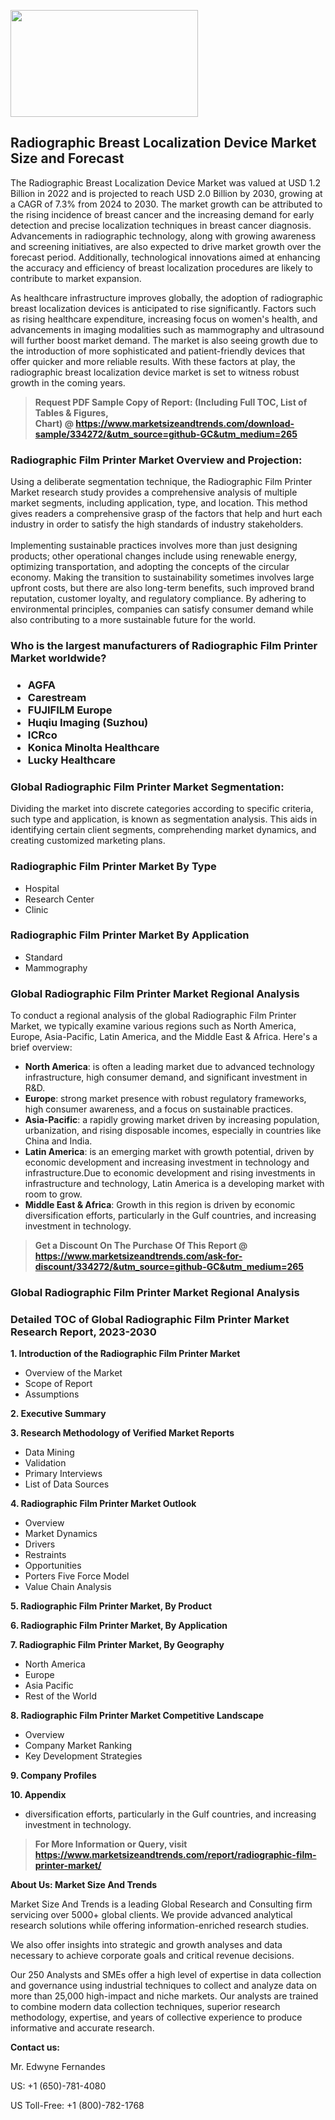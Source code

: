 <p><img class="alignnone size-medium wp-image-20088" src="https://ffe5etoiles.com/wp-content/uploads/2024/12/MST1-300x171.png" alt="" width="300" height="171" /></p><h2>Radiographic Breast Localization Device Market Size and Forecast</h2><p>The Radiographic Breast Localization Device Market was valued at USD 1.2 Billion in 2022 and is projected to reach USD 2.0 Billion by 2030, growing at a CAGR of 7.3% from 2024 to 2030. The market growth can be attributed to the rising incidence of breast cancer and the increasing demand for early detection and precise localization techniques in breast cancer diagnosis. Advancements in radiographic technology, along with growing awareness and screening initiatives, are also expected to drive market growth over the forecast period. Additionally, technological innovations aimed at enhancing the accuracy and efficiency of breast localization procedures are likely to contribute to market expansion.</p><p>As healthcare infrastructure improves globally, the adoption of radiographic breast localization devices is anticipated to rise significantly. Factors such as rising healthcare expenditure, increasing focus on women's health, and advancements in imaging modalities such as mammography and ultrasound will further boost market demand. The market is also seeing growth due to the introduction of more sophisticated and patient-friendly devices that offer quicker and more reliable results. With these factors at play, the radiographic breast localization device market is set to witness robust growth in the coming years.</p></p><blockquote id="" class=""><strong>Request PDF Sample Copy of Report: (Including Full TOC, List of Tables &amp; Figures, Chart)&nbsp;@&nbsp;<strong><a href="https://www.marketsizeandtrends.com/download-sample/334272/&utm_source=github-GC&utm_medium=265" target="_blank">https://www.marketsizeandtrends.com/download-sample/334272/&utm_source=github-GC&utm_medium=265</a></strong></strong></blockquote><h3 id="" class="">Radiographic Film Printer Market&nbsp;Overview and Projection:</h3><p id="" class="">Using a deliberate segmentation technique, the Radiographic Film Printer Market research study provides a comprehensive analysis of multiple market segments, including application, type, and location. This method gives readers a comprehensive grasp of the factors that help and hurt each industry in order to satisfy the high standards of industry stakeholders. <br /> <br />Implementing sustainable practices involves more than just designing products; other operational changes include using renewable energy, optimizing transportation, and adopting the concepts of the circular economy. Making the transition to sustainability sometimes involves large upfront costs, but there are also long-term benefits, such improved brand reputation, customer loyalty, and regulatory compliance. By adhering to environmental principles, companies can satisfy consumer demand while also contributing to a more sustainable future for the world.</p><h3 id="" class="">Who is the largest manufacturers of&nbsp;Radiographic Film Printer Market worldwide?</h3><h3 class=""><p><ul><li>AGFA </li><li> Carestream </li><li> FUJIFILM Europe </li><li> Huqiu Imaging (Suzhou) </li><li> ICRco </li><li> Konica Minolta Healthcare </li><li> Lucky Healthcare</li></ul></p></h3><h3 id="" class="">Global&nbsp;Radiographic Film Printer Market Segmentation:</h3><p id="" class="">Dividing the market into discrete categories according to specific criteria, such type and application, is known as segmentation analysis. This aids in identifying certain client segments, comprehending market dynamics, and creating customized marketing plans.</p><h3 id="" class="">Radiographic Film Printer Market&nbsp;By Type</h3><p><p><ul><li>Hospital</li><li> Research Center</li><li> Clinic</p></li></ul></p></p><h3 id="" class="">Radiographic Film Printer Market&nbsp;By Application</h3><p class=""><p><ul><li>Standard</li><li> Mammography</li></ul></p></p><h3 id="" class="">Global Radiographic Film Printer Market Regional Analysis</h3><p id="" class="">To conduct a regional analysis of the global Radiographic Film Printer Market, we typically examine various regions such as North America, Europe, Asia-Pacific, Latin America, and the Middle East &amp; Africa. Here's a brief overview:</p><ul><li><strong>North America</strong>: is often a leading market due to advanced technology infrastructure, high consumer demand, and significant investment in R&amp;D.</li><li><strong>Europe</strong>: strong market presence with robust regulatory frameworks, high consumer awareness, and a focus on sustainable practices.</li><li><strong>Asia-Pacific</strong>: a rapidly growing market driven by increasing population, urbanization, and rising disposable incomes, especially in countries like China and India.</li><li><strong>Latin America</strong>: is an emerging market with growth potential, driven by economic development and increasing investment in technology and infrastructure.Due to economic development and rising investments in infrastructure and technology, Latin America is a developing market with room to grow.</li><li><strong>Middle East &amp; Africa</strong>: Growth in this region is driven by economic diversification efforts, particularly in the Gulf countries, and increasing investment in technology.</li></ul><blockquote id="" class=""><strong>Get a Discount On The Purchase Of This Report @ <strong><a href="https://www.marketsizeandtrends.com/ask-for-discount/334272/&utm_source=github-GC&utm_medium=265" target="_blank">https://www.marketsizeandtrends.com/ask-for-discount/334272/&utm_source=github-GC&utm_medium=265</a></strong></strong></blockquote><h3 id="" class="">Global Radiographic Film Printer Market Regional Analysis</h3><h3 id="" class="">Detailed TOC of Global Radiographic Film Printer Market Research Report, 2023-2030</h3><p id="" class=""><strong>1. Introduction of the Radiographic Film Printer Market</strong></p><ul><li>Overview of the Market</li><li>Scope of Report</li><li>Assumptions</li></ul><p id="" class=""><strong>2. Executive Summary</strong></p><p id="" class=""><strong>3. Research Methodology of Verified Market Reports</strong></p><ul><li>Data Mining</li><li>Validation</li><li>Primary Interviews</li><li>List of Data Sources</li></ul><p id="" class=""><strong>4. Radiographic Film Printer Market Outlook</strong></p><ul><li>Overview</li><li>Market Dynamics</li><li>Drivers</li><li>Restraints</li><li>Opportunities</li><li>Porters Five Force Model</li><li>Value Chain Analysis</li></ul><p id="" class=""><strong>5. Radiographic Film Printer Market, By Product</strong></p><p id="" class=""><strong>6. Radiographic Film Printer Market, By Application</strong></p><p id="" class=""><strong>7. Radiographic Film Printer Market, By Geography</strong></p><ul><li>North America</li><li>Europe</li><li>Asia Pacific</li><li>Rest of the World</li></ul><p id="" class=""><strong>8. Radiographic Film Printer Market Competitive Landscape</strong></p><ul><li>Overview</li><li>Company Market Ranking</li><li>Key Development Strategies</li></ul><p id="" class=""><strong>9. Company Profiles</strong></p><p id="" class=""><strong>10. Appendix</strong></p><ul><li>diversification efforts, particularly in the Gulf countries, and increasing investment in technology.</li></ul><blockquote id="" class=""><strong>For More Information or Query, visit <strong><strong><a href="https://www.marketsizeandtrends.com/report/radiographic-film-printer-market/" target="_blank">https://www.marketsizeandtrends.com/report/radiographic-film-printer-market/</a></strong></strong></strong></blockquote><p id="" class=""><strong>About Us: Market Size And Trends</strong></p><p id="" class="">Market Size And Trends is a leading Global Research and Consulting firm servicing over 5000+ global clients. We provide advanced analytical research solutions while offering information-enriched research studies.</p><p id="" class="">We also offer insights into strategic and growth analyses and data necessary to achieve corporate goals and critical revenue decisions.</p><p id="" class="">Our 250 Analysts and SMEs offer a high level of expertise in data collection and governance using industrial techniques to collect and analyze data on more than 25,000 high-impact and niche markets. Our analysts are trained to combine modern data collection techniques, superior research methodology, expertise, and years of collective experience to produce informative and accurate research.</p><p id="" class=""><strong>Contact us:</strong></p><p id="" class="">Mr. Edwyne Fernandes</p><p id="" class="">US: +1 (650)-781-4080</p><p id="" class="">US Toll-Free: +1 (800)-782-1768</p>

